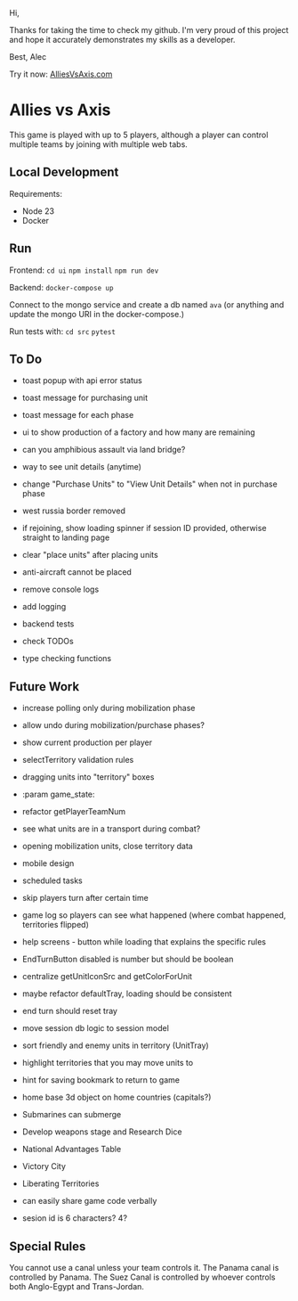 Hi,

Thanks for taking the time to check my github. I'm very proud of this project and hope it
accurately demonstrates my skills as a developer.

Best,
Alec

Try it now: [AlliesVsAxis.com](https://AlliesVsAxis.com)

# Allies vs Axis

This game is played with up to 5 players, although a player can control multiple teams
by joining with multiple web tabs.

## Local Development

Requirements:

-   Node 23
-   Docker

## Run

Frontend:
`cd ui`
`npm install`
`npm run dev`

Backend:
`docker-compose up`

Connect to the mongo service and create a db named `ava` (or anything and update the mongo URI in the docker-compose.)

Run tests with:
`cd src`
`pytest`

## To Do

-   toast popup with api error status
-   toast message for purchasing unit
-   toast message for each phase

-   ui to show production of a factory and how many are remaining
-   can you amphibious assault via land bridge?
-   way to see unit details (anytime)
-   change "Purchase Units" to "View Unit Details" when not in purchase phase

-   west russia border removed

-   if rejoining, show loading spinner if session ID provided, otherwise straight to landing page

-   clear "place units" after placing units
-   anti-aircraft cannot be placed

-   remove console logs
-   add logging

-   backend tests
-   check TODOs
-   type checking functions

## Future Work

-   increase polling only during mobilization phase
-   allow undo during mobilization/purchase phases?

-   show current production per player
-   selectTerritory validation rules

-   dragging units into "territory" boxes

-   :param game_state:

-   refactor getPlayerTeamNum
-   see what units are in a transport during combat?
-   opening mobilization units, close territory data

-   mobile design

-   scheduled tasks
-   skip players turn after certain time

-   game log so players can see what happened (where combat happened, territories flipped)
-   help screens - button while loading that explains the specific rules
-   EndTurnButton disabled is number but should be boolean
-   centralize getUnitIconSrc and getColorForUnit

-   maybe refactor defaultTray, loading should be consistent
-   end turn should reset tray

-   move session db logic to session model
-   sort friendly and enemy units in territory (UnitTray)
-   highlight territories that you may move units to
-   hint for saving bookmark to return to game
-   home base 3d object on home countries (capitals?)

-   Submarines can submerge
-   Develop weapons stage and Research Dice
-   National Advantages Table

-   Victory City
-   Liberating Territories

-   can easily share game code verbally
-   sesion id is 6 characters? 4?

## Special Rules

You cannot use a canal unless your team controls it.
The Panama canal is controlled by Panama.
The Suez Canal is controlled by whoever controls both Anglo-Egypt and Trans-Jordan.
